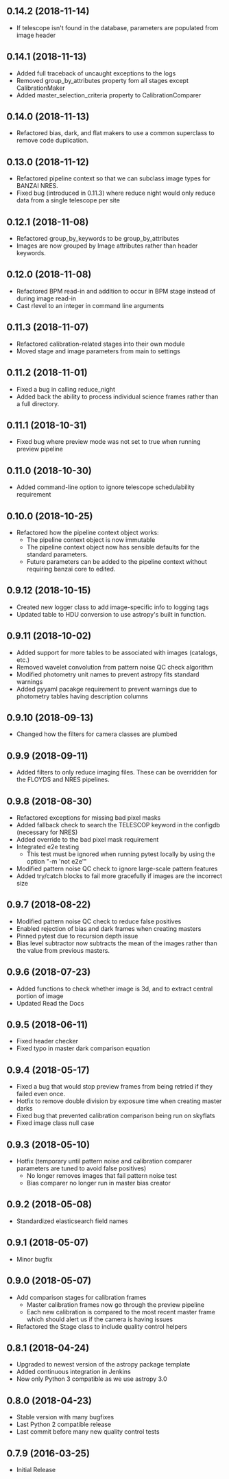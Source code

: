 0.14.2 (2018-11-14)
-------------------
- If telescope isn't found in the database, parameters are populated from image header

0.14.1 (2018-11-13)
-------------------
- Added full traceback of uncaught exceptions to the logs
- Removed group_by_attributes property fom all stages except CalibrationMaker
- Added master_selection_criteria property to CalibrationComparer
  
0.14.0 (2018-11-13)
-------------------
- Refactored bias, dark, and flat makers to use a common superclass to remove
  code duplication.

0.13.0 (2018-11-12)
-------------------
- Refactored pipeline context so that we can subclass image types for BANZAI NRES.
- Fixed bug (introduced in 0.11.3) where reduce night would 
  only reduce data from a single telescope per site

0.12.1 (2018-11-08)
-------------------
- Refactored group_by_keywords to be group_by_attributes
- Images are now grouped by Image attributes rather than header keywords.

0.12.0 (2018-11-08)
-------------------
- Refactored BPM read-in and addition to occur in BPM stage instead of
  during image read-in
- Cast rlevel to an integer in command line arguments 

0.11.3 (2018-11-07)
-------------------
- Refactored calibration-related stages into their own module 
- Moved stage and image parameters from main to settings

0.11.2 (2018-11-01)
-------------------
- Fixed a bug in calling reduce_night
- Added back the ability to process individual science frames rather than a full directory.

0.11.1 (2018-10-31)
-------------------
- Fixed bug where preview mode was not set to true when running preview pipeline

0.11.0 (2018-10-30)
-------------------
- Added command-line option to ignore telescope schedulability requirement  

0.10.0 (2018-10-25)
-------------------
- Refactored how the pipeline context object works:
    - The pipeline context object is now immutable
    - The pipeline context object now has sensible defaults for the standard parameters.
    - Future parameters can be added to the pipeline context without requiring banzai core to edited.

0.9.12 (2018-10-15)
-------------------
- Created new logger class to add image-specific info to logging tags  
- Updated table to HDU conversion to use astropy's built in function.

0.9.11 (2018-10-02)
-------------------
- Added support for more tables to be associated with images (catalogs, etc.)
- Removed wavelet convolution from pattern noise QC check algorithm
- Modified photometry unit names to prevent astropy fits standard warnings
- Added pyyaml pacakge requirement to prevent warnings due to photometry tables 
  having description columns

0.9.10 (2018-09-13)
-------------------
-  Changed how the filters for camera classes are plumbed

0.9.9 (2018-09-11)
------------------
- Added filters to only reduce imaging files. These can be overridden for the FLOYDS and NRES pipelines.

0.9.8 (2018-08-30)
------------------
- Refactored exceptions for missing bad pixel masks
- Added fallback check to search the TELESCOP keyword in the configdb (necessary for NRES)
- Added override to the bad pixel mask requirement
- Integrated e2e testing 
    - This test must be ignored when running pytest locally by using the option "-m 'not e2e'"
- Modified pattern noise QC check to ignore large-scale pattern features
- Added try/catch blocks to fail more gracefully if images are the incorrect size

0.9.7 (2018-08-22)
------------------
- Modified pattern noise QC check to reduce false positives 
- Enabled rejection of bias and dark frames when creating masters
- Pinned pytest due to recursion depth issue
- Bias level subtractor now subtracts the mean of the images rather than the value from previous masters.

0.9.6 (2018-07-23)
------------------
- Added functions to check whether image is 3d, and to extract central portion of image 
- Updated Read the Docs

0.9.5 (2018-06-11)
------------------
- Fixed header checker
- Fixed typo in master dark comparison equation

0.9.4 (2018-05-17)
------------------
- Fixed a bug that would stop preview frames from being retried if they failed even once.
- Hotfix to remove double division by exposure time when creating master darks
- Fixed bug that prevented calibration comparison being run on skyflats
- Fixed image class null case 

0.9.3 (2018-05-10)
------------------
- Hotfix (temporary until pattern noise and calibration comparer parameters are
  tuned to avoid false positives)
    - No longer removes images that fail pattern noise test
    - Bias comparer no longer run in master bias creator 

0.9.2 (2018-05-08)
------------------
- Standardized elasticsearch field names

0.9.1 (2018-05-07)
------------------
- Minor bugfix

0.9.0 (2018-05-07)
------------------
- Add comparison stages for calibration frames
    - Master calibration frames now go through the preview pipeline
    - Each new calibration is compared to the most recent master frame
      which should alert us if the camera is having issues 
- Refactored the Stage class to include quality control helpers

0.8.1 (2018-04-24)
------------------
- Upgraded to newest version of the astropy package template
- Added continuous integration in Jenkins
- Now only Python 3 compatible as we use astropy 3.0

0.8.0 (2018-04-23)
------------------
- Stable version with many bugfixes
- Last Python 2 compatible release
- Last commit before many new quality control tests

0.7.9 (2016-03-25)
------------------
- Initial Release
